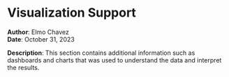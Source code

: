 # Visualization Support

**Author**:         Elmo Chavez\
**Date**:           October 31, 2023

**Description**:
This section contains additional information such as dashboards and charts that was used to understand the data and interpret the results.
